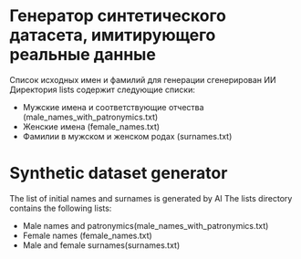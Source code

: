 # Генератор синтетического датасета, имитирующего реальные данные

Список исходных имен и фамилий для генерации сгенерирован ИИ
Директория lists cодержит следующие списки:
- Мужские имена и соответствующие отчества (male_names_with_patronymics.txt)
- Женские имена (female_names.txt)
- Фамилии в мужском и женском родах (surnames.txt)


# Synthetic dataset generator

The list of initial names and surnames is generated by AI
The lists directory contains the following lists:
- Male names and patronymics(male_names_with_patronymics.txt)
- Female names (female_names.txt)
- Male and female surnames(surnames.txt)
